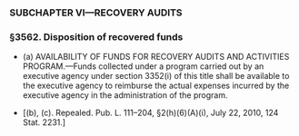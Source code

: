 ### SUBCHAPTER VI—RECOVERY AUDITS

### §3562. Disposition of recovered funds
* (a) AVAILABILITY OF FUNDS FOR RECOVERY AUDITS AND ACTIVITIES PROGRAM.—Funds collected under a program carried out by an executive agency under section 3352(i) of this title shall be available to the executive agency to reimburse the actual expenses incurred by the executive agency in the administration of the program.

* [(b), (c). Repealed. Pub. L. 111–204, §2(h)(6)(A)(i), July 22, 2010, 124 Stat. 2231.]